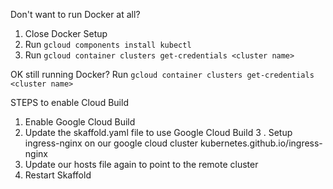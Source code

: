 Don't want to run Docker at all?

1. Close Docker Setup
2. Run `gcloud components install kubectl`
3. Run `gcloud container clusters get-credentials <cluster name>`

OK still running Docker?
Run `gcloud container clusters get-credentials <cluster name>`

STEPS to enable Cloud Build

1. Enable Google Cloud Build
2. Update the skaffold.yaml file to use Google Cloud Build
   3 . Setup ingress-nginx on our google cloud cluster kubernetes.github.io/ingress-nginx
3. Update our hosts file again to point to the remote cluster
4. Restart Skaffold
